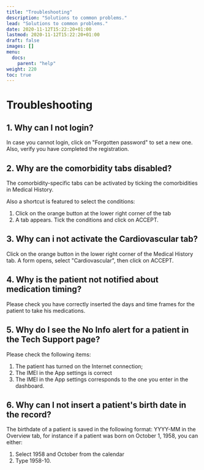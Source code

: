 ```yaml
---
title: "Troubleshooting"
description: "Solutions to common problems."
lead: "Solutions to common problems."
date: 2020-11-12T15:22:20+01:00
lastmod: 2020-11-12T15:22:20+01:00
draft: false
images: []
menu: 
  docs:
    parent: "help"
weight: 220
toc: true
---
```


# Troubleshooting

## 1. Why can I not login?

In case you cannot login, click on "Forgotten password" to set a new one. Also, verify you have completed the registration.


## 2. Why are the comorbidity tabs disabled?

The comorbidity-specific tabs can be activated by ticking the comorbidities in Medical History.

Also a shortcut is featured to select the conditions:

1. Click on the orange button at the lower right corner of the tab
2. A tab appears. Tick the conditions and click on ACCEPT.

## 3. Why can i not activate the Cardiovascular tab?

Click on the orange button in the lower right corner of the Medical History tab. A form opens, select "Cardiovascular", then click on ACCEPT.

## 4. Why is the patient not notified about medication timing?

Please check you have correctly inserted the days and time frames for the patient to take his medications.

## 5. Why do I see the No Info alert for a patient in the Tech Support page?

Please check the following items:

1. The patient has turned on the Internet connection;
2. The IMEI in the App settings is correct
3. The IMEI in the App settings corresponds to the one you enter in the dashboard.

## 6. Why can I not insert a patient's birth date in the record?

The birthdate of a patient is saved in the following format: YYYY-MM in the Overview tab, for instance if a patient was born on October 1, 1958, you can either:

1. Select 1958 and October from the calendar
2. Type 1958-10.